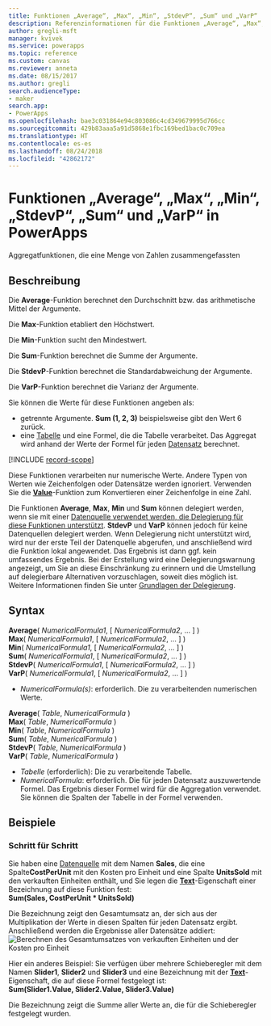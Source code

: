 ```yaml
---
title: Funktionen „Average“, „Max“, „Min“, „StdevP“, „Sum“ und „VarP“ | Microsoft-Dokumentation
description: Referenzinformationen für die Funktionen „Average“, „Max“, „Min“, „StdevP“, „Sum“ und „VarP“ in PowerApps einschließlich Syntax und Beispielen
author: gregli-msft
manager: kvivek
ms.service: powerapps
ms.topic: reference
ms.custom: canvas
ms.reviewer: anneta
ms.date: 08/15/2017
ms.author: gregli
search.audienceType:
- maker
search.app:
- PowerApps
ms.openlocfilehash: bae3c031864e94c803086c4cd349679995d766cc
ms.sourcegitcommit: 429b83aaa5a91d5868e1fbc169bed1bac0c709ea
ms.translationtype: HT
ms.contentlocale: es-es
ms.lasthandoff: 08/24/2018
ms.locfileid: "42862172"
---
```

# <a name="average-max-min-stdevp-sum-and-varp-functions-in-powerapps"></a>Funktionen „Average“, „Max“, „Min“, „StdevP“, „Sum“ und „VarP“ in PowerApps
Aggregatfunktionen, die eine Menge von Zahlen zusammengefassten

## <a name="description"></a>Beschreibung
Die **Average**-Funktion berechnet den Durchschnitt bzw. das arithmetische Mittel der Argumente.

Die **Max**-Funktion etabliert den Höchstwert.

Die **Min**-Funktion sucht den Mindestwert.

Die **Sum**-Funktion berechnet die Summe der Argumente.

Die **StdevP**-Funktion berechnet die Standardabweichung der Argumente.

Die **VarP**-Funktion berechnet die Varianz der Argumente.

Sie können die Werte für diese Funktionen angeben als:

* getrennte Argumente. **Sum (1, 2, 3)** beispielsweise gibt den Wert 6 zurück.
* eine [Tabelle](../working-with-tables.md) und eine Formel, die die Tabelle verarbeitet.  Das Aggregat wird anhand der Werte der Formel für jeden [Datensatz](../working-with-tables.md#records) berechnet.  

[!INCLUDE [record-scope](../../../includes/record-scope.md)]

Diese Funktionen verarbeiten nur numerische Werte. Andere Typen von Werten wie Zeichenfolgen oder Datensätze werden ignoriert. Verwenden Sie die  **[Value](function-value.md)**-Funktion zum Konvertieren einer Zeichenfolge in eine Zahl.

Die Funktionen **Average**, **Max**, **Min** und **Sum** können delegiert werden, wenn sie mit einer [Datenquelle verwendet werden, die Delegierung für diese Funktionen unterstützt](../delegation-list.md).  **StdevP** und **VarP** können jedoch für keine Datenquellen delegiert werden.  Wenn Delegierung nicht unterstützt wird, wird nur der erste Teil der Datenquelle abgerufen, und anschließend wird die Funktion lokal angewendet.  Das Ergebnis ist dann ggf. kein umfassendes Ergebnis.  Bei der Erstellung wird eine Delegierungswarnung angezeigt, um Sie an diese Einschränkung zu erinnern und die Umstellung auf delegierbare Alternativen vorzuschlagen, soweit dies möglich ist. Weitere Informationen finden Sie unter [Grundlagen der Delegierung](../delegation-overview.md).

## <a name="syntax"></a>Syntax
**Average**( *NumericalFormula1*, [ *NumericalFormula2*, ... ] )<br>**Max**( *NumericalFormula1*, [ *NumericalFormula2*, ... ] )<br>**Min**( *NumericalFormula1*, [ *NumericalFormula2*, ... ] )<br>**Sum**( *NumericalFormula1*, [ *NumericalFormula2*, ... ] )<br>**StdevP**( *NumericalFormula1*, [ *NumericalFormula2*, ... ] )<br>**VarP**( *NumericalFormula1*, [ *NumericalFormula2*, ... ] )

* *NumericalFormula(s)*: erforderlich.  Die zu verarbeitenden numerischen Werte.

**Average**( *Table*, *NumericalFormula* )<br>**Max**( *Table*, *NumericalFormula* )<br>**Min**( *Table*, *NumericalFormula* )<br>**Sum**( *Table*, *NumericalFormula* )<br>**StdevP**( *Table*, *NumericalFormula* )<br>**VarP**( *Table*, *NumericalFormula* )

* *Tabelle* (erforderlich):  Die zu verarbeitende Tabelle.
* *NumericalFormula*: erforderlich. Die für jeden Datensatz auszuwertende Formel. Das Ergebnis dieser Formel wird für die Aggregation verwendet. Sie können die Spalten der Tabelle in der Formel verwenden.

## <a name="examples"></a>Beispiele
### <a name="step-by-step"></a>Schritt für Schritt
Sie haben eine [Datenquelle](../working-with-data-sources.md) mit dem Namen **Sales**, die eine Spalte**CostPerUnit** mit den Kosten pro Einheit und eine Spalte **UnitsSold** mit den verkauften Einheiten enthält, und Sie legen die **[Text](../controls/properties-core.md)**-Eigenschaft einer Bezeichnung auf diese Funktion fest:<br>
**Sum(Sales, CostPerUnit * UnitsSold)**

Die Bezeichnung zeigt den Gesamtumsatz an, der sich aus der Multiplikation der Werte in diesen Spalten für jeden Datensatz ergibt. Anschließend werden die Ergebnisse aller Datensätze addiert:<br>![Berechnen des Gesamtumsatzes von verkauften Einheiten und der Kosten pro Einheit](./media/function-aggregates/total-sales.png)

Hier ein anderes Beispiel: Sie verfügen über mehrere Schieberegler mit dem Namen **Slider1**, **Slider2** und **Slider3** und eine Bezeichnung mit der **[Text](../controls/properties-core.md)**-Eigenschaft, die auf diese Formel festgelegt ist:<br>
**Sum(Slider1.Value, Slider2.Value, Slider3.Value)**

Die Bezeichnung zeigt die Summe aller Werte an, die für die Schieberegler festgelegt wurden.


